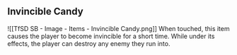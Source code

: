 ## Invincible Candy
![[TfSD SB - Image - Items - Invincible Candy.png]]
When touched, this item causes the player to become invincible for a short time. While under its effects, the player can destroy any enemy they run into.